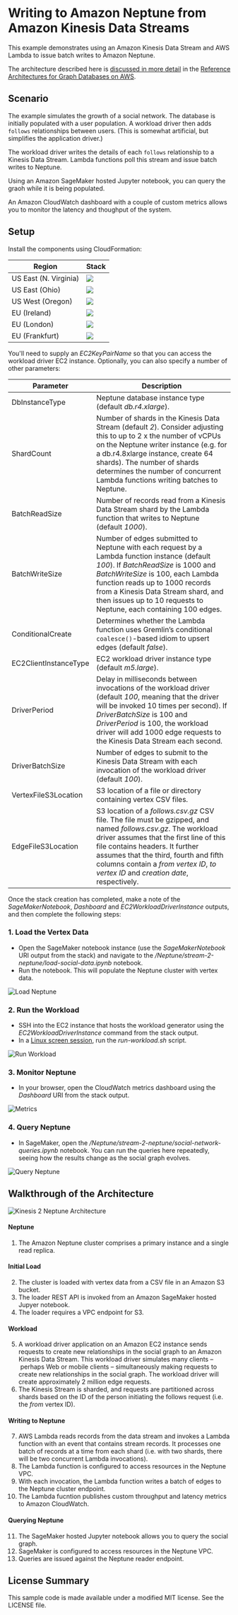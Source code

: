 # Writing to Amazon Neptune from Amazon Kinesis Data Streams

This example demonstrates using an Amazon Kinesis Data Stream and AWS Lambda to issue batch writes to Amazon Neptune.

The architecture described here is [discussed in more detail](https://github.com/aws-samples/aws-dbs-refarch-graph/tree/master/src/writing-from-amazon-kinesis-data-streams) in the [Reference Architectures for Graph Databases on AWS](https://github.com/aws-samples/aws-dbs-refarch-graph).

## Scenario

The example simulates the growth of a social network. The database is initially populated with a user population. A workload driver then adds `follows` relationships between users. (This is somewhat artificial, but simplifies the application driver.)

The workload driver writes the details of each `follows` relationship to a Kinesis Data Stream. Lambda functions poll this stream and issue batch writes to Neptune. 

Using an Amazon SageMaker hosted Jupyter notebook, you can query the graoh while it is being populated.

An Amazon CloudWatch dashboard with a couple of custom metrics allows you to monitor the latency and thoughput of the system.

## Setup

Install the components using CloudFormation:

| Region | Stack |
| ---- | ---- |
|US East (N. Virginia) |  [<img src="https://s3.amazonaws.com/cloudformation-examples/cloudformation-launch-stack.png">](https://us-east-1.console.aws.amazon.com/cloudformation/home?region=us-east-1#/stacks/create/review?templateURL=https://s3.amazonaws.com/aws-neptune-customer-samples/neptune-sagemaker/cloudformation-templates/stream-2-neptune/stream-2-neptune-stack.json&stackName=stream-2-neptune&param_DbInstanceType=db.r4.xlarge&param_ShardCount=2&param_BatchReadSize=1000&param_BatchWriteSize=100&param_EC2ClientInstanceType=m5.large&param_DriverPeriod=100&param_DriverBatchSize=100&param_ConditionalCreate=true&param_VertexFileS3Location=s3://aws-neptune-customer-samples-us-east-1/neptune-sagemaker/data/social-super-connector/vertices/&param_EdgeFileS3Location=s3://aws-neptune-customer-samples-us-east-1/neptune-sagemaker/data/social-super-connector/edges/follows.csv.gz) |
|US East (Ohio) |  [<img src="https://s3.amazonaws.com/cloudformation-examples/cloudformation-launch-stack.png">](https://us-east-2.console.aws.amazon.com/cloudformation/home?region=us-east-2#/stacks/create/review?templateURL=https://s3.amazonaws.com/aws-neptune-customer-samples/neptune-sagemaker/cloudformation-templates/stream-2-neptune/stream-2-neptune-stack.json&stackName=stream-2-neptune&param_DbInstanceType=db.r4.xlarge&param_ShardCount=2&param_BatchReadSize=1000&param_BatchWriteSize=100&param_EC2ClientInstanceType=m5.large&param_DriverPeriod=100&param_DriverBatchSize=100&param_ConditionalCreate=true&param_VertexFileS3Location=s3://aws-neptune-customer-samples-us-east-2/neptune-sagemaker/data/social-super-connector/vertices/&param_EdgeFileS3Location=s3://aws-neptune-customer-samples-us-east-2/neptune-sagemaker/data/social-super-connector/edges/follows.csv.gz) |
|US West (Oregon) |  [<img src="https://s3.amazonaws.com/cloudformation-examples/cloudformation-launch-stack.png">](https://us-west-2.console.aws.amazon.com/cloudformation/home?region=us-west-2#/stacks/create/review?templateURL=https://s3.amazonaws.com/aws-neptune-customer-samples/neptune-sagemaker/cloudformation-templates/stream-2-neptune/stream-2-neptune-stack.json&stackName=stream-2-neptune&param_DbInstanceType=db.r4.xlarge&param_ShardCount=2&param_BatchReadSize=1000&param_BatchWriteSize=100&param_EC2ClientInstanceType=m5.large&param_DriverPeriod=100&param_DriverBatchSize=100&param_ConditionalCreate=true&param_VertexFileS3Location=s3://aws-neptune-customer-samples-us-west-2/neptune-sagemaker/data/social-super-connector/vertices/&param_EdgeFileS3Location=s3://aws-neptune-customer-samples-us-west-2/neptune-sagemaker/data/social-super-connector/edges/follows.csv.gz) |
|EU (Ireland) |  [<img src="https://s3.amazonaws.com/cloudformation-examples/cloudformation-launch-stack.png">](https://eu-west-1.console.aws.amazon.com/cloudformation/home?region=eu-west-1#/stacks/create/review?templateURL=https://s3.amazonaws.com/aws-neptune-customer-samples/neptune-sagemaker/cloudformation-templates/stream-2-neptune/stream-2-neptune-stack.json&stackName=stream-2-neptune&param_DbInstanceType=db.r4.xlarge&param_ShardCount=2&param_BatchReadSize=1000&param_BatchWriteSize=100&param_EC2ClientInstanceType=m5.large&param_DriverPeriod=100&param_DriverBatchSize=100&param_ConditionalCreate=true&param_VertexFileS3Location=s3://aws-neptune-customer-samples-eu-west-1/neptune-sagemaker/data/social-super-connector/vertices/&param_EdgeFileS3Location=s3://aws-neptune-customer-samples-eu-west-1/neptune-sagemaker/data/social-super-connector/edges/follows.csv.gz) |
|EU (London) |  [<img src="https://s3.amazonaws.com/cloudformation-examples/cloudformation-launch-stack.png">](https://eu-west-2.console.aws.amazon.com/cloudformation/home?region=eu-west-2#/stacks/create/review?templateURL=https://s3.amazonaws.com/aws-neptune-customer-samples/neptune-sagemaker/cloudformation-templates/stream-2-neptune/stream-2-neptune-stack.json&stackName=stream-2-neptune&param_DbInstanceType=db.r4.xlarge&param_ShardCount=2&param_BatchReadSize=1000&param_BatchWriteSize=100&param_EC2ClientInstanceType=m5.large&param_DriverPeriod=100&param_DriverBatchSize=100&param_ConditionalCreate=true&param_VertexFileS3Location=s3://aws-neptune-customer-samples-eu-west-2/neptune-sagemaker/data/social-super-connector/vertices/&param_EdgeFileS3Location=s3://aws-neptune-customer-samples-eu-west-2/neptune-sagemaker/data/social-super-connector/edges/follows.csv.gz) |
|EU (Frankfurt) |  [<img src="https://s3.amazonaws.com/cloudformation-examples/cloudformation-launch-stack.png">](https://eu-central-1.console.aws.amazon.com/cloudformation/home?region=eu-central-1#/stacks/create/review?templateURL=https://s3.amazonaws.com/aws-neptune-customer-samples/neptune-sagemaker/cloudformation-templates/stream-2-neptune/stream-2-neptune-stack.json&stackName=stream-2-neptune&param_DbInstanceType=db.r4.xlarge&param_ShardCount=2&param_BatchReadSize=1000&param_BatchWriteSize=100&param_EC2ClientInstanceType=m5.large&param_DriverPeriod=100&param_DriverBatchSize=100&param_ConditionalCreate=true&param_VertexFileS3Location=s3://aws-neptune-customer-samples-eu-central-1/neptune-sagemaker/data/social-super-connector/vertices/&param_EdgeFileS3Location=s3://aws-neptune-customer-samples-eu-central-1/neptune-sagemaker/data/social-super-connector/edges/follows.csv.gz) |

You'll need to supply an *EC2KeyPairName* so that you can access the workload driver EC2 instance. Optionally, you can also specify a number of other parameters:

| Parameter | Description |
| --- | --- |
| DbInstanceType | Neptune database instance type (default *db.r4.xlarge*). |
| ShardCount | Number of shards in the Kinesis Data Stream (default *2*). Consider adjusting this to up to 2 x the number of vCPUs on the Neptune writer instance (e.g. for a db.r4.8xlarge instance, create 64 shards). The number of shards determines the number of concurrent Lambda functions writing batches to Neptune. |
| BatchReadSize | Number of records read from a Kinesis Data Stream shard by the Lambda function that writes to Neptune (default *1000*). |
| BatchWriteSize | Number of edges submitted to Neptune with each request by a Lambda function instance (default *100*). If *BatchReadSize* is 1000 and *BatchWriteSize* is 100, each Lambda function reads up to 1000 records from a Kinesis Data Stream shard, and then issues up to 10 requests to Neptune, each containing 100 edges.  |
| ConditionalCreate | Determines whether the Lambda function uses Gremlin’s conditional `coalesce()`-based idiom to upsert edges (default *false*). |
| EC2ClientInstanceType | EC2 workload driver instance type (default *m5.large*). |
| DriverPeriod | Delay in milliseconds between invocations of the workload driver (default *100*, meaning that the driver will be invoked 10 times per second). If *DriverBatchSize* is 100 and *DriverPeriod* is 100, the workload driver will add 1000 edge requests to the Kinesis Data Stream each second. |
| DriverBatchSize | Number of edges to submit to the Kinesis Data Stream with each invocation of the workload driver (default *100*). |
| VertexFileS3Location | S3 location of a file or directory containing vertex CSV files. |
| EdgeFileS3Location | S3 location of a *follows.csv.gz* CSV file. The file must be gzipped, and named *follows.csv.gz*. The workload driver assumes that the first line of this file contains headers. It further assumes that the third, fourth and fifth columns contain a *from vertex ID*, *to vertex ID* and *creation date*, respectively. |

Once the stack creation has completed, make a note of the *SageMakerNotebook*, *Dashboard* and *EC2WorkloadDriverInstance* outputs, and then complete the following steps:

### 1. Load the Vertex Data

  * Open the SageMaker notebook instance (use the *SageMakerNotebook* URI output from the stack) and navigate to the */Neptune/stream-2-neptune/load-social-data.ipynb* notebook.
  * Run the notebook. This will populate the Neptune cluster with vertex data.
  
![Load Neptune](load-neptune.png)

### 2. Run the Workload

  * SSH into the EC2 instance that hosts the workload generator using the *EC2WorkloadDriverInstance* command from the stack output.
  * In a [Linux screen session](https://kb.iu.edu/d/acuy), run the *run-workload.sh* script.
  
![Run Workload](run-workload.png)
  
### 3. Monitor Neptune
  
  * In your browser, open the CloudWatch metrics dashboard using the *Dashboard* URI from the stack output.
  
![Metrics](metrics.png)
  
### 4. Query Neptune

  * In SageMaker, open the */Neptune/stream-2-neptune/social-network-queries.ipynb* notebook. You can run the queries here repeatedly, seeing how the results change as the social graph evolves.
  
![Query Neptune](query-neptune.png)


## Walkthrough of the Architecture

![Kinesis 2 Neptune Architecture](kinesis-2-neptune-architecture.png)

#### Neptune

  1. The Amazon Neptune cluster comprises a primary instance and a single read replica.

#### Initial Load

  2. The cluster is loaded with vertex data from a CSV file in an Amazon S3 bucket.
  3. The loader REST API is invoked from an Amazon SageMaker hosted Jupyer notebook. 
  4. The loader requires a VPC endpoint for S3.

#### Workload

  5. A workload driver application on an Amazon EC2 instance sends requests to create new relationships in the social graph to an Amazon Kinesis Data Stream. This workload driver simulates many clients – perhaps Web or mobile clients – simultaneously making requests to create new relationships in the social graph. The workload driver will create approximately 2 million edge requests.
  6. The Kinesis Stream is sharded, and requests are partitioned across shards based on the ID of the person initiating the follows request (i.e. the *from* vertex ID).

#### Writing to Neptune

  7. AWS Lambda reads records from the data stream and invokes a Lambda function with an event that contains stream records. It processes one batch of records at a time from each shard (i.e. with two shards, there will be two concurrent Lambda invocations).
  8. The Lambda function is configured to access resources in the Neptune VPC.
  9. With each invocation, the Lambda function writes a batch of edges to the Neptune cluster endpoint.
  10. The Lambda fucntion publishes custom throughput and latency metrics to Amazon CloudWatch.

#### Querying Neptune

  11. The SageMaker hosted Jupyter notebook allows you to query the social graph.
  12. SageMaker is configured to access resources in the Neptune VPC.
  13. Queries are issued against the Neptune reader endpoint.



## License Summary

This sample code is made available under a modified MIT license. See the LICENSE file.
